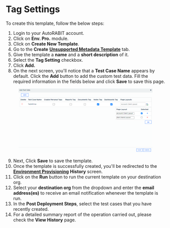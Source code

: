 # Tag Settings

To create this template, follow the below steps:

1. Login to your AutoRABIT account.
2. Click on **Env. Pro.** module.
3. Click on **Create New Template**.
4. Go to the **Create** [**Unsupported Metadata Template**](./) tab.
5. Give the template a **name** and a **short description** of it.
6. Select the **Tag Setting** checkbox.
7. Click **Add.**
8. On the next screen, you'll notice that a **Test Case Name** appears by default. Click the **Add** button to add the custom test data. Fill the required information in the fields below and click **Save** to save this page.

<figure><img src="../../../../../.gitbook/assets/image (54) (1).png" alt="" width="563"><figcaption></figcaption></figure>

9. Next, Click **Save** to save the template.
10. Once the template is successfully created, you'll be redirected to the [**Environment Provisioning**](https://knowledgebase.autorabit.com/docs/environment-provisioning) **History** screen.
11. Click on the **Run** button to run the current template on your destination org.
12. Select your **destination org** from the dropdown and enter the **email address(es)** to receive an email notification whenever the template is run.
13. In the **Post Deployment Steps**, select the test cases that you have recently created.&#x20;
14. For a detailed summary report of the operation carried out, please check the **View History** page.

